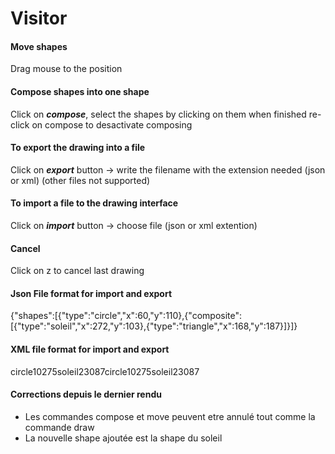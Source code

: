 # Visitor #
#### Move shapes ####
Drag mouse to the position 
#### Compose shapes into one shape ####
Click on ***compose***, select the shapes by clicking on them
when finished re-click on compose to desactivate composing 
#### To export the drawing into a file ####
Click on ***export*** button -> write the filename with the extension needed (json or xml)
(other files not supported)
#### To import a file to the drawing interface ####
Click on ***import*** button -> choose file (json or xml extention)
#### Cancel ####
Click on z to cancel last drawing

#### Json File format for import and export 

{"shapes":[{"type":"circle","x":60,"y":110},{"composite":[{"type":"soleil","x":272,"y":103},{"type":"triangle","x":168,"y":187}]}]}

#### XML file format for import and export 

<?xml version="1.0" encoding="UTF-8" standalone="no"?><shapes><composite><shape><type>circle</type><x>102</x><y>75</y></shape><shape><type>soleil</type><x>230</x><y>87</y></shape></composite><composite><shape><type>circle</type><x>102</x><y>75</y></shape><shape><type>soleil</type><x>230</x><y>87</y></shape></composite></shapes>

#### Corrections depuis le dernier rendu 

- Les commandes compose et move peuvent etre annulé tout comme la commande draw 
- La nouvelle shape ajoutée est la shape du soleil
